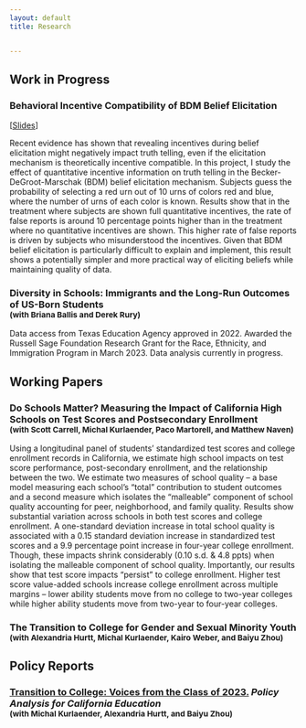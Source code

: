 ```yaml
---
layout: default
title: Research


---
```




## Work in Progress



### **Behavioral Incentive Compatibility of BDM Belief Elicitation**

[<ins><a href="https://chesun.github.io/assets/research/bdm_incentive_compatibility_esa.pdf" target="_blank">Slides</a></ins>]

Recent evidence has shown that revealing incentives during belief elicitation might negatively impact truth telling, even if the elicitation mechanism is theoretically incentive compatible. In this project, I study the effect of quantitative incentive information on truth telling in the Becker-DeGroot-Marschak (BDM) belief elicitation mechanism. Subjects guess the probability of selecting a red urn out of 10 urns of colors red and blue, where the number of urns of each color is known. Results show that in the treatment where subjects are shown full quantitative incentives, the rate of false reports is around 10 percentage points higher than in the treatment where no quantitative incentives are shown. This higher rate of false reports is driven by subjects who misunderstood the incentives. Given that BDM belief elicitation is particularly difficult to explain and implement, this result shows a potentially simpler and more practical way of eliciting beliefs while maintaining quality of data.


### **Diversity in Schools: Immigrants and the Long-Run Outcomes of US-Born Students** <br><sup>(with Briana Ballis and Derek Rury) </sup>

Data access from Texas Education Agency approved in 2022. Awarded the Russell Sage Foundation Research Grant for the Race, Ethnicity, and Immigration Program in March 2023. Data analysis currently in progress.



## Working Papers

### **Do Schools Matter? Measuring the Impact of California High Schools on Test Scores and Postsecondary Enrollment** <br><sup>(with Scott Carrell, Michal Kurlaender, Paco Martorell, and Matthew Naven)</sup>

Using a longitudinal panel of students’ standardized test scores and college enrollment records in California, we estimate high school impacts on test score performance, post-secondary enrollment, and the relationship between the two. We estimate two measures of school quality – a base model measuring each school’s “total” contribution to student outcomes and a second measure which isolates the “malleable” component of school quality accounting for peer, neighborhood, and family quality. Results show substantial variation across schools in both test scores and college enrollment. A one-standard deviation increase in total school quality is associated with a 0.15 standard deviation increase in standardized test scores and a 9.9 percentage point increase in four-year college enrollment. Though, these impacts shrink considerably (0.10 s.d. & 4.8 ppts) when isolating the malleable component of school quality. Importantly, our results show that test score impacts “persist” to college enrollment. Higher test score value-added schools increase college enrollment across multiple margins – lower ability students move from no college to two-year colleges while higher ability students move from two-year to four-year colleges.


### **The Transition to College for Gender and Sexual Minority Youth** <br> <sup>(with Alexandria Hurtt, Michal Kurlaender, Kairo Weber, and Baiyu Zhou)</sup>

## Policy Reports

### **<a href="https://edpolicyinca.org/publications/transition-college" target="blank">Transition to College: Voices from the Class of 2023.</a>** *Policy Analysis for California Education* <br><sup> (with Michal Kurlaender, Alexandria Hurtt, and Baiyu Zhou)</sup> 



